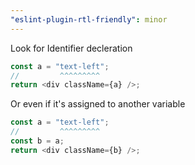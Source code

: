 ```yaml
---
"eslint-plugin-rtl-friendly": minor
---
```


Look for Identifier decleration

```js
const a = "text-left";
//         ^^^^^^^^^
return <div className={a} />;
```

Or even if it's assigned to another variable
```js
const a = "text-left";
//         ^^^^^^^^^
const b = a;
return <div className={b} />;
```

